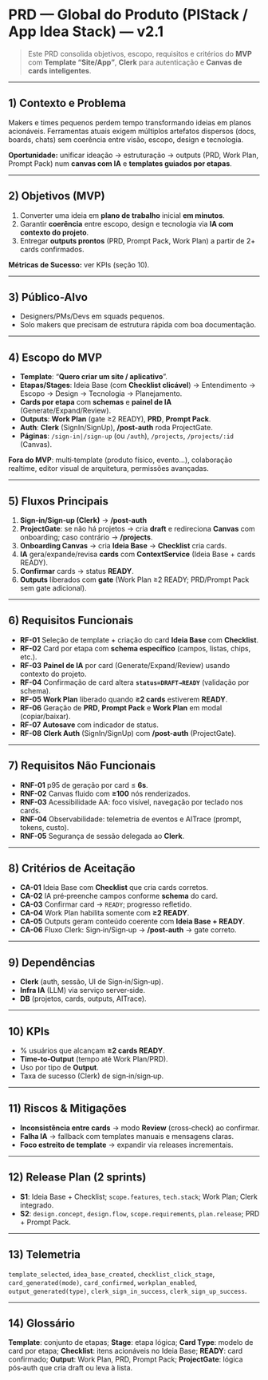 # PRD — Global do Produto (PIStack / App Idea Stack) — v2.1

> Este PRD consolida objetivos, escopo, requisitos e critérios do **MVP** com **Template “Site/App”**, **Clerk** para autenticação e **Canvas de cards inteligentes**.

---

## 1) Contexto e Problema
Makers e times pequenos perdem tempo transformando ideias em planos acionáveis. Ferramentas atuais exigem múltiplos artefatos dispersos (docs, boards, chats) sem coerência entre visão, escopo, design e tecnologia.

**Oportunidade:** unificar ideação → estruturação → outputs (PRD, Work Plan, Prompt Pack) num **canvas com IA** e **templates guiados por etapas**.

---

## 2) Objetivos (MVP)
1. Converter uma ideia em **plano de trabalho** inicial **em minutos**.
2. Garantir **coerência** entre escopo, design e tecnologia via **IA com contexto do projeto**.
3. Entregar **outputs prontos** (PRD, Prompt Pack, Work Plan) a partir de 2+ cards confirmados.

**Métricas de Sucesso:** ver KPIs (seção 10).

---

## 3) Público-Alvo
- Designers/PMs/Devs em squads pequenos.
- Solo makers que precisam de estrutura rápida com boa documentação.

---

## 4) Escopo do MVP
- **Template**: “**Quero criar um site / aplicativo**”.
- **Etapas/Stages**: Ideia Base (com **Checklist clicável**) → Entendimento → Escopo → Design → Tecnologia → Planejamento.
- **Cards por etapa** com **schemas** e **painel de IA** (Generate/Expand/Review).
- **Outputs**: **Work Plan** (gate ≥2 READY), **PRD**, **Prompt Pack**.
- **Auth**: **Clerk** (SignIn/SignUp), **/post-auth** roda ProjectGate.
- **Páginas**: `/sign-in|/sign-up` (ou `/auth`), `/projects`, `/projects/:id` (Canvas).

**Fora do MVP**: multi‑template (produto físico, evento…), colaboração realtime, editor visual de arquitetura, permissões avançadas.

---

## 5) Fluxos Principais
1) **Sign‑in/Sign‑up (Clerk)** → **/post-auth**  
2) **ProjectGate**: se não há projetos → cria **draft** e redireciona **Canvas** com onboarding; caso contrário → **/projects**.  
3) **Onboarding Canvas** → cria **Ideia Base** → **Checklist** cria cards.  
4) **IA** gera/expande/revisa **cards** com **ContextService** (Ideia Base + cards READY).  
5) **Confirmar** cards → status **READY**.  
6) **Outputs** liberados com **gate** (Work Plan ≥2 READY; PRD/Prompt Pack sem gate adicional).

---

## 6) Requisitos Funcionais
- **RF-01** Seleção de template + criação do card **Ideia Base** com **Checklist**.
- **RF-02** Card por etapa com **schema específico** (campos, listas, chips, etc.).
- **RF-03** **Painel de IA** por card (Generate/Expand/Review) usando contexto do projeto.
- **RF-04** Confirmação de card altera **`status=DRAFT→READY`** (validação por schema).
- **RF-05** **Work Plan** liberado quando **≥2 cards** estiverem **READY**.
- **RF-06** Geração de **PRD**, **Prompt Pack** e **Work Plan** em modal (copiar/baixar).
- **RF-07** **Autosave** com indicador de status.
- **RF-08** **Clerk Auth** (SignIn/SignUp) com **/post-auth** (ProjectGate).

---

## 7) Requisitos Não Funcionais
- **RNF-01** p95 de geração por card ≤ **6s**.
- **RNF-02** Canvas fluido com **≥100** nós renderizados.
- **RNF-03** Acessibilidade AA: foco visível, navegação por teclado nos cards.
- **RNF-04** Observabilidade: telemetria de eventos e AITrace (prompt, tokens, custo).
- **RNF-05** Segurança de sessão delegada ao **Clerk**.

---

## 8) Critérios de Aceitação
- **CA-01** Ideia Base com **Checklist** que cria cards corretos.
- **CA-02** IA pré‑preenche campos conforme **schema** do card.
- **CA-03** Confirmar card → `READY`; progresso refletido.
- **CA-04** Work Plan habilita somente com **≥2 READY**.
- **CA-05** Outputs geram conteúdo coerente com **Ideia Base + READY**.
- **CA-06** Fluxo Clerk: Sign‑in/Sign‑up → **/post-auth** → gate correto.

---

## 9) Dependências
- **Clerk** (auth, sessão, UI de Sign‑in/Sign‑up).
- **Infra IA** (LLM) via serviço server‑side.
- **DB** (projetos, cards, outputs, AITrace).

---

## 10) KPIs
- % usuários que alcançam **≥2 cards READY**.
- **Time‑to‑Output** (tempo até Work Plan/PRD).
- Uso por tipo de **Output**.
- Taxa de sucesso (Clerk) de sign‑in/sign‑up.

---

## 11) Riscos & Mitigações
- **Inconsistência entre cards** → modo **Review** (cross‑check) ao confirmar.
- **Falha IA** → fallback com templates manuais e mensagens claras.
- **Foco estreito de template** → expandir via releases incrementais.

---

## 12) Release Plan (2 sprints)
- **S1**: Ideia Base + Checklist; `scope.features`, `tech.stack`; Work Plan; Clerk integrado.
- **S2**: `design.concept`, `design.flow`, `scope.requirements`, `plan.release`; PRD + Prompt Pack.

---

## 13) Telemetria
`template_selected`, `idea_base_created`, `checklist_click_stage`, `card_generated(mode)`, `card_confirmed`, `workplan_enabled`, `output_generated(type)`, `clerk_sign_in_success`, `clerk_sign_up_success`.

---

## 14) Glossário
**Template**: conjunto de etapas; **Stage**: etapa lógica; **Card Type**: modelo de card por etapa; **Checklist**: itens acionáveis no Ideia Base; **READY**: card confirmado; **Output**: Work Plan, PRD, Prompt Pack; **ProjectGate**: lógica pós‑auth que cria draft ou leva à lista.

